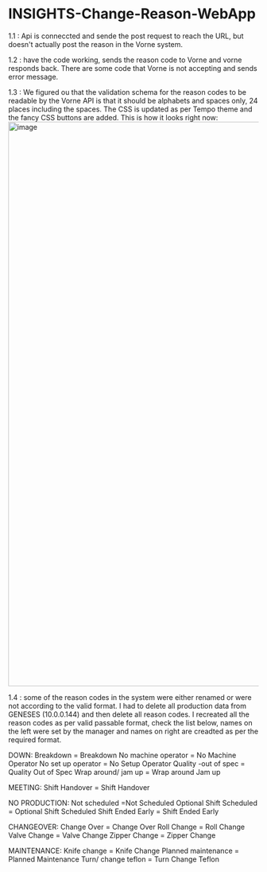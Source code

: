 # INSIGHTS-Change-Reason-WebApp
1.1 : Api is conneccted and sende the post request to reach the URL, but doesn't actually post the reason in the Vorne system.

1.2 : have the code working, sends the reason code to Vorne and vorne responds back. There are some code that Vorne is not accepting and sends error message.

1.3 : We figured ou that the validation schema for the reason codes to be readable by the Vorne API is that it should be alphabets and spaces only, 24 places including the spaces. The CSS is updated as per Tempo theme and the fancy CSS buttons are added. This is how it looks right now: <img width="1134" alt="image" src="https://github.com/Tempo-Flexible-Packaging/INSIGHTS-Change-Reason-WebApp/assets/140524949/b5f3fddf-9187-44e9-a012-31531de35e66">


1.4 : some of the reason codes in the system were either renamed or were not according to the valid format. I had to delete all production data from GENESES (10.0.0.144) and then delete all reason codes. I recreated all the reason codes as per valid passable format, check the list below, names on the left were set by the manager and names on right are creadted as per the required format.

DOWN:
Breakdown = Breakdown
No machine operator = No Machine Operator
No set up operator = No Setup Operator
Quality -out of spec = Quality Out of Spec
Wrap around/ jam up = Wrap around Jam up

MEETING:
Shift Handover = Shift Handover

NO PRODUCTION:
Not scheduled =Not Scheduled 
Optional Shift Scheduled = Optional Shift Scheduled
Shift Ended Early = Shift Ended Early

CHANGEOVER:
Change Over = Change Over
Roll Change = Roll Change
Valve Change = Valve Change
Zipper Change = Zipper Change

MAINTENANCE:
Knife change = Knife Change
Planned maintenance = Planned Maintenance
Turn/ change teflon = Turn Change Teflon


